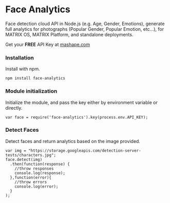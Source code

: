# Face Analytics
Face detection cloud API in Node.js (e.g. Age, Gender, Emotions), generate full analytics for photographs (Popular Gender, Popular Emotion, etc...), for MATRIX OS, MATRIX Platform, and standalone deployments.

Get your **FREE** API Key at [mashape.com](https://market.mashape.com/matrixone/face-analytics)

### Installation
Install with npm.
```
npm install face-analytics
```

### Module initialization
Initialize the module, and pass the key either by environment variable or directly.
```
var face = require('face-analytics').key(process.env.API_KEY);
```

### Detect Faces
Detect faces and return analytics based on the image provided.
```
var img = "https://storage.googleapis.com/detection-server-tests/characters.jpg";
face.detect(img)
  .then(function(response) {
    //throw responses
    console.log(response);
  },function(error){
    //throw errors
    console.log(error);
  }
);
```
